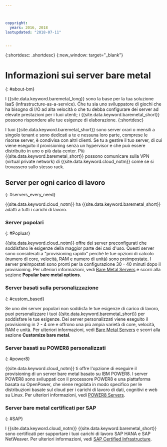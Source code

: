 ```yaml
---



copyright:
  years: 2016, 2018
lastupdated: "2018-07-11"


---
```


{:shortdesc: .shortdesc}
{:new_window: target="_blank"}

# Informazioni sui server bare metal
{: #about-bm}

I {{site.data.keyword.baremetal_long}} sono la base per la tua soluzione IaaS (infrastructure-as-a-service). Che tu sia uno sviluppatore di giochi che ha bisogno di I/O ad alta velocità o che tu debba configurare dei server ad elevate prestazioni per i tuoi utenti; i {{site.data.keyword.baremetal_short}} possono rispondere alle tue esigenze di elaborazione.
{:shortdesc}

I tuoi {{site.data.keyword.baremetal_short}} sono server orari o mensili a singolo tenant e sono dedicati a te e nessuna loro parte, comprese le risorse server, è condivisa con altri clienti. Se tu a gestire il tuo server, di cui viene eseguito il provisioning senza un hypervisor e che può essere distribuito in uno o più data center. Più {{site.data.keyword.baremetal_short}} possono comunicare sulla VPN (virtual private network) di {{site.data.keyword.cloud_notm}} come se si trovassero sullo stesso rack. 

## Server per ogni carico di lavoro
{: #servers_every_need}

{{site.data.keyword.cloud_notm}} ha {{site.data.keyword.baremetal_short}} adatti a tutti i carichi di lavoro. 

### Server popolari
{: #Popluar}

{{site.data.keyword.cloud_notm}} offre dei server preconfigurati che soddisfano le esigenze della maggior parte dei casi d'uso. Questi server sono considerati a "provisioning rapido" perché le tue opzioni di calcolo (numero di core, velocità, RAM e numero di unità) sono preimpostate. I server preimpostati sono pronti per la configurazione 30 - 40 minuti dopo il provisioning. Per ulteriori informazioni, vedi [Bare Metal Servers](https://www.ibm.com/cloud/bare-metal-servers) e scorri alla sezione **Popular bare metal options**.

### Server basati sulla personalizzazione
{: #custom_based}

Se uno dei server popolari non soddisfa le tue esigenze di carico di lavoro, puoi personalizzare i tuoi {{site.data.keyword.baremetal_short}} per soddisfare le tue esigenze. Dei server personalizzati viene eseguito il provisioning in 2 - 4 ore e offrono una più ampia varietà di core, velocità, RAM e unità. Per ulteriori informazioni, vedi [Bare Metal Servers](https://www.ibm.com/cloud/bare-metal-servers) e scorri alla sezione **Customize bare metal**.

### Server basati su POWER8 personalizzati
{: #power8}

{{site.data.keyword.cloud_notm}} ti offre l'opzione di eseguire il provisioning di un server bare metal basato su IBM POWER8. I server POWER8 sono sviluppati con il processore POWER8 e una piattaforma basata su OpenPower, che viene regolata in modo specifico per le distribuzioni basate sul cloud per i carichi di lavoro di dati, cognitivi e web su Linux. Per ulteriori informazioni, vedi [POWER8 Servers](https://www.ibm.com/cloud/bare-metal-servers/power).

### Server bare metal certificati per SAP
{: #SAP}

I {{site.data.keyword.cloud_notm}} {{site.data.keyword.baremetal_short}} sono certificati per supportare i tuoi carichi di lavoro SAP HANA e SAP NetWeaver. Per ulteriori informazioni, vedi [SAP Certified Infrastructure](https://www.ibm.com/cloud/bare-metal-servers/sap).
